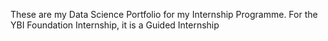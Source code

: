 These are my Data Science Portfolio for my Internship Programme. 
For the YBI Foundation Internship, it is a Guided Internship
